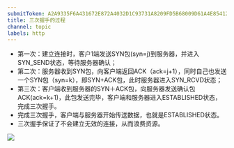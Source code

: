 ```yaml
---
submitToken: A2A9335F6A431672E872A4032D1C93731A8209FD5B68009D61A4E854129FF2E3
title: 三次握手的过程
channel: topic
labels: http
---
```



- 第一次：建立连接时，客户1端发送SYN包(syn=j)到服务器，并进入SYN_SEND状态，等待服务器确认；
- 第二次：服务器收到SYN包，向客户端返回ACK（ack=j+1），同时自己也发送一个SYN包（syn=k），即SYN+ACK包，此时服务器进入SYN_RCVD状态；
- 第三次：客户端收到服务器的SYN＋ACK包，向服务器发送确认包ACK(ack=k+1)，此包发送完毕，客户端和服务器进入ESTABLISHED状态，完成三次握手。
- 完成三次握手，客户端与服务器开始传送数据，也就是ESTABLISHED状态。
- 三次握手保证了不会建立无效的连接，从而浪费资源。

![](https://image.avalon-zheng.xin/56eb55b8-b19f-4fcb-99b9-6ef11ee20078 "")
